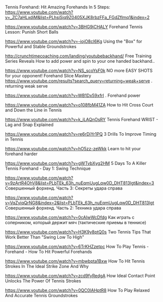 Tennis Forehand: Hit Amazing Forehands In 5 Steps:
<https://www.youtube.com/watch?v=_ZC7aHLxdiM&list=PLhsiSjq9Z0405XJK8rbzFFa_FGdZflmq1&index=2>

<https://www.youtube.com/watch?v=3BHG9jCHALY> Forehand Tennis Lesson: Punish Short Balls

<https://www.youtube.com/watch?v=-iojO8cI6Kg> Using the "Box" for Powerful and Stable Groundstrokes

<http://crunchtimecoaching.com/landing/youtubebackhand/> Free Training Series Reveals How to add power and spin to your one handed backhand.. 

<https://www.youtube.com/watch?v=NS_scoYsF0k> NO more EASY SHOTS for your opponent! Forehand Slice Mastery
<https://www.youtube.com/results?search_query=returning+weak+serve> . returning weak serve

<https://www.youtube.com/watch?v=WB1Dx59xfrI> . Forehand power

<https://www.youtube.com/watch?v=o108fbM41ZA> How to Hit Cross Court and Down the Line in Tennis

<https://www.youtube.com/watch?v=k_iLAQnOsRY> Tennis Forehand WRIST - Lag and Snap Explained

<https://www.youtube.com/watch?v=re6rDiYr1PQ> 3 Drills To Improve Timing in Tennis

<https://www.youtube.com/watch?v=hO5zz-zeWkk> Learn to hit your forehand harder



<https://www.youtube.com/watch?v=gWTvbXyg2HM> 5 Days To A Killer Tennis Forehand - Day 1: Swing Technique

<https://www.youtube.com/watch?v=9zArtR4OhV8&list=PLbTEk_63h_nuEqmUugLqw0D_DHT813lgt&index=3>
Совершенный форхенд. Часть 3: Секреты удара справа

<https://www.youtube.com/watch?v=VqZyiqQrNG8&index=2&list=PLbTEk_63h_nuEqmUugLqw0D_DHT813lgt>
Совершенный форхенд. Часть 2: Техника удара справа

<https://www.youtube.com/watch?v=0cAIwWcDfdg> Как играть с соперником, который держит мяч (тактические приемы в теннисе)

<https://www.youtube.com/watch?v=H3K9y8ptQ0s> Two Tennis Tips That Work Better Than "Swing Low To High"

<https://www.youtube.com/watch?v=6TrKHZzetpc> How To Play Tennis - Forehand - How To Hit Powerful Forehands

<https://www.youtube.com/watch?v=mbwbpta1Bxw> How To Hit Tennis Strokes In The Ideal Strike Zone And Why

<https://www.youtube.com/watch?v=zcd9fyRedgA> How Ideal Contact Point Unlocks The Power Of Tennis Strokes

<https://www.youtube.com/watch?v=0QC0lAHptR8> How To Play Relaxed And Accurate Tennis Groundstrokes
